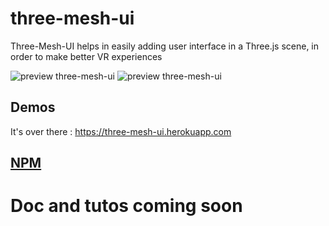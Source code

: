 # three-mesh-ui
Three-Mesh-UI helps in easily adding user interface in a Three.js scene, in order to make better VR experiences

![preview three-mesh-ui](https://felixmariotto.s3.eu-west-3.amazonaws.com/github_preview.jpg)
![preview three-mesh-ui](https://felixmariotto.s3.eu-west-3.amazonaws.com/github_preview.gif)

## Demos
It's over there : https://three-mesh-ui.herokuapp.com

## [NPM](https://www.npmjs.com/package/three-mesh-ui)

# Doc and tutos coming soon
